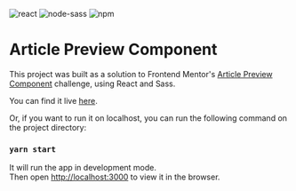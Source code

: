 ![react](https://img.shields.io/badge/react-v16.13.1-%2306b1e0) ![node-sass](https://img.shields.io/badge/node--sass-v4.14.1-%23DB7093) ![npm](https://img.shields.io/badge/npm-v6.14.4-%23CB3837)

# Article Preview Component
This project was built as a solution to Frontend Mentor's [Article Preview Component](https://www.frontendmentor.io/challenges/article-preview-component-dYBN_pYFT) challenge, using React and Sass.

You can find it live [here](https://article-preview-nine.vercel.app/).

Or, if you want to run it on localhost, you can run the following command on the project directory:

### `yarn start`

It will run the app in development mode.<br />
Then open [http://localhost:3000](http://localhost:3000) to view it in the browser.
